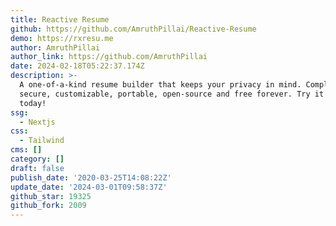 ```yaml
---
title: Reactive Resume
github: https://github.com/AmruthPillai/Reactive-Resume
demo: https://rxresu.me
author: AmruthPillai
author_link: https://github.com/AmruthPillai
date: 2024-02-18T05:22:37.174Z
description: >-
  A one-of-a-kind resume builder that keeps your privacy in mind. Completely
  secure, customizable, portable, open-source and free forever. Try it out
  today!
ssg:
  - Nextjs
css:
  - Tailwind
cms: []
category: []
draft: false
publish_date: '2020-03-25T14:08:22Z'
update_date: '2024-03-01T09:58:37Z'
github_star: 19325
github_fork: 2009
---
```

